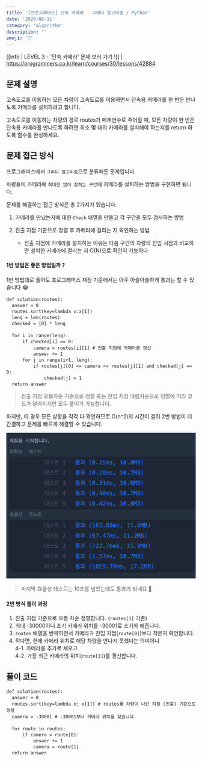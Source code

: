```yaml
---
title: '[프로그래머스] 단속 카메라 - 그리디 알고리즘 / Python'
date: '2020-06-11'
category: 'algorithm'
description: ''
emoji: '📸'
---
```


[[info | LEVEL 3 - '단속 카메라' 문제 보러 가기 !]]
| https://programmers.co.kr/learn/courses/30/lessons/42884

## 문제 설명

고속도로를 이동하는 모든 차량이 고속도로를 이용하면서 단속용 카메라를 한 번은 만나도록 카메라를 설치하려고 합니다.

고속도로를 이동하는 차량의 경로 routes가 매개변수로 주어질 때, 모든 차량이 한 번은 단속용 카메라를 만나도록 하려면 최소 몇 대의 카메라를 설치해야 하는지를 return 하도록 함수를 완성하세요.

## 문제 접근 방식

프로그래머스에서 `그리디 알고리즘`으로 분류해둔 문제입니다.

차량들이 카메라에 `최대한 많이 잡히는 구간`에 카메라를 설치하는 방법을 구현하면 됩니다.

문제를 해결하는 접근 방식은 총 2가지가 있습니다.

1. 카메라를 만났는지에 대한 `Check` 배열을 만들고 각 구간을 모두 검사하는 방법

2. 진출 지점 기준으로 정렬 후 카메라에 걸리는 지 확인하는 방법
   - 진출 지점에 카메라를 설치하는 이유는 다음 구간의 차량의 진입 시점과 비교하면 설치한 카메라에 걸리는 지 O(N)으로 확인이 가능하다

#### 1번 방법은 좋은 방법일까 ?

1번 방법대로 풀어도 프로그래머스 채점 기준에서는 아주 아슬아슬하게 통과는 할 수 있습니다 😂

```python:title=Python
def solution(routes):
  answer = 0
  routes.sort(key=lambda x:x[1])
  leng = len(routes)
  checked = [0] * leng

  for i in range(leng):
      if checked[i] == 0:
          camera = routes[i][1] # 진출 지점에 카메라를 갱신
          answer += 1
      for j in range(i+1, leng):
          if routes[j][0] <= camera <= routes[j][1] and checked[j] == 0:
              checked[j] = 1
  return answer
```

> 진출 지점 오름차순 기준으로 정렬 또는 진입 지점 내림차순으로 정렬에 따라 코드가 달라지지만 모두 풀이가 가능합니다.

하지만, 이 경우 모든 상황을 각각 다 확인하므로 O(n^2)의 시간이 걸려 2번 방법이 더 간결하고 문제를 빠르게 해결할 수 있습니다.

![채점 결과](./images/result.png)

> 마지막 효율성 테스트는 10초를 넘었는데도 통과가 되네요 🤔

#### 2번 방식 풀이 과정

1. 진출 지점 기준으로 오름 차순 정렬합니다. (`routes[1]` 기준)
2. 최대 -30000이니 초기 카메라 위치를 -30001로 초기화 해줍니다.
3. `routes` 배열을 반복하면서 카메라가 진입 지점(`route[0]`)보다 작은지 확인합니다.
4. 작다면, 현재 카메라 위치로 해당 차량을 만나지 못했다는 의미이니  
   4-1. 카메라를 추가로 세우고  
   4-2. 가장 최근 카메라의 위치(`route[1]`)를 갱신합니다.

## 풀이 코드

```python:title=Python
def solution(routes):
  answer = 0
  routes.sort(key=lambda x: x[1]) # routes를 차량이 나간 지점 (진출) 기준으로 정렬
  camera = -30001 # -30001부터 카메라 위치를 찾습니다.

  for route in routes:
      if camera < route[0]:
          answer += 1
          camera = route[1]
  return answer
```

